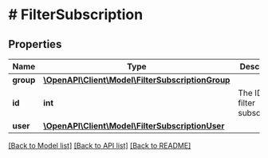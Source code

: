 # # FilterSubscription

## Properties

Name | Type | Description | Notes
------------ | ------------- | ------------- | -------------
**group** | [**\OpenAPI\Client\Model\FilterSubscriptionGroup**](FilterSubscriptionGroup.md) |  | [optional]
**id** | **int** | The ID of the filter subscription. | [optional] [readonly]
**user** | [**\OpenAPI\Client\Model\FilterSubscriptionUser**](FilterSubscriptionUser.md) |  | [optional]

[[Back to Model list]](../../README.md#models) [[Back to API list]](../../README.md#endpoints) [[Back to README]](../../README.md)
